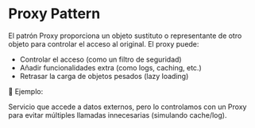 # Proxy Pattern

El patrón Proxy proporciona un objeto sustituto o representante de otro objeto para controlar el acceso al original. El proxy puede:

- Controlar el acceso (como un filtro de seguridad)
- Añadir funcionalidades extra (como logs, caching, etc.)
- Retrasar la carga de objetos pesados (lazy loading)

🧪 Ejemplo: 

Servicio que accede a datos externos, pero lo controlamos con un Proxy para evitar múltiples llamadas innecesarias (simulando cache/log).
